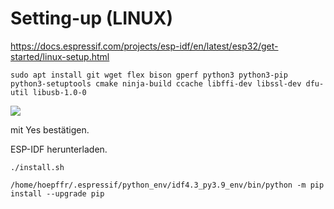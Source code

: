 # Setting-up (LINUX)

<https://docs.espressif.com/projects/esp-idf/en/latest/esp32/get-started/linux-setup.html>

```
sudo apt install git wget flex bison gperf python3 python3-pip python3-setuptools cmake ninja-build ccache libffi-dev libssl-dev dfu-util libusb-1.0-0
```

![](https://user-images.githubusercontent.com/69573151/116203757-52905880-a73c-11eb-8d39-bdcecc446e7d.png)

mit Yes bestätigen.

ESP-IDF herunterladen.

```
./install.sh

/home/hoepffr/.espressif/python_env/idf4.3_py3.9_env/bin/python -m pip install --upgrade pip

```